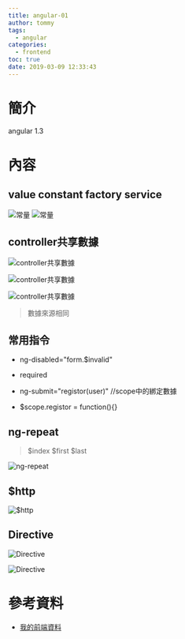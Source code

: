 ```yaml
---
title: angular-01
author: tommy
tags:
  - angular
categories:
  - frontend
toc: true
date: 2019-03-09 12:33:43
---
```


# 簡介

angular 1.3

<!--more-->
# 內容

## value constant factory service

![常量](images/20190309131716.png)
![常量](images/20190309131833.png)

## controller共享數據


![controller共享數據](images/20190309132548.png)

![controller共享數據](images/20190309133036.png)

![controller共享數據](images/20190309133122.png)

> 數據來源相同

## 常用指令

- ng-disabled="form.$invalid" 
- required


- ng-submit="registor(user)" //scope中的綁定數據
- $scope.registor = function(){}


## ng-repeat
> $index $first $last

![ng-repeat](images/20190309152711.png)

## $http

![$http](images/20190309160242.png)


## Directive

![Directive](images/20190310001040.png)

![Directive](images/20190310001720.png)



# 參考資料
- [我的前端資料](https://github.com/yudady/note-book/tree/master/frontend)

